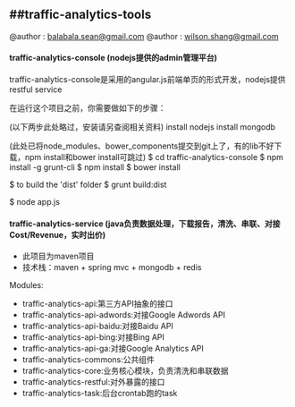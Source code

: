 ##traffic-analytics-tools
---------------------------------------------------------------------------------

@author : balabala.sean@gmail.com
@author : wilson.shang@gmail.com

#### traffic-analytics-console (nodejs提供的admin管理平台)

traffic-analytics-console是采用的angular.js前端单页的形式开发，nodejs提供restful service

在运行这个项目之前，你需要做如下的步骤：

(以下两步此处略过，安装请另查阅相关资料)
install nodejs
install mongodb


(此处已将node_modules、bower_components提交到git上了，有的lib不好下载，npm install和bower install可跳过)
$ cd traffic-analytics-console
$ npm install -g grunt-cli
$ npm install
$ bower install

$ to build the 'dist' folder
$ grunt build:dist

$ node app.js


#### traffic-analytics-service (java负责数据处理，下载报告，清洗、串联、对接Cost/Revenue，实时出价)

* 此项目为maven项目
* 技术栈：maven + spring mvc + mongodb + redis

Modules:

* traffic-analytics-api:第三方API抽象的接口
* traffic-analytics-api-adwords:对接Google Adwords API
* traffic-analytics-api-baidu:对接Baidu API
* traffic-analytics-api-bing:对接Bing API
* traffic-analytics-api-ga:对接Google Analytics API
* traffic-analytics-commons:公共组件
* traffic-analytics-core:业务核心模块，负责清洗和串联数据
* traffic-analytics-restful:对外暴露的接口
* traffic-analytics-task:后台crontab跑的task

